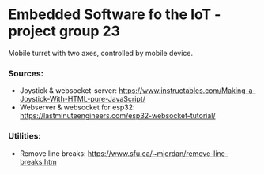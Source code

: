 # Embedded Software fo the IoT - project group 23
Mobile turret with two axes, controlled by mobile device.

### Sources:
- Joystick & websocket-server: https://www.instructables.com/Making-a-Joystick-With-HTML-pure-JavaScript/
- Webserver & websocket for esp32: https://lastminuteengineers.com/esp32-websocket-tutorial/

### Utilities:
- Remove line breaks: https://www.sfu.ca/~mjordan/remove-line-breaks.htm